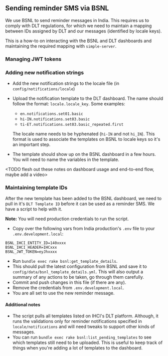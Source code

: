 ## Sending reminder SMS via BSNL

We use BSNL to send reminder messages in India. This requires us to comply with DLT regulations, for which we need to maintain
a mapping between IDs assigned by DLT and our messages (identified by locale keys).

This is a how-to on interacting with the BSNL and DLT dashboards and maintaining the required mapping with `simple-server`.

### Managing JWT tokens
<TODO>

### Adding new notification strings
- Add the new notification strings to the locale file (in `config/notifications/locale`)
- Upload the notification template to the DLT dashboard. The name should follow the format: `locale.locale_key`. Some examples:
  - `en.notifications.set01.basic`
  - `hi-IN.notifications.set03.basic`
  - `ti-ET.notifications.set03.basic_repeated.first`

  The locale name needs to be hyphenated (`hi-IN` and not `hi_IN`). This format is used to associate the templates on BSNL to locale keys so it's an important step.
- The template should show up on the BSNL dashboard in a few hours. You will need to name the variables
in the template.

<TODO flesh out these notes on dashboard usage and end-to-end flow, maybe add a video>

### Maintaining template IDs
After the new template has been added to the BSNL dashboard, we need to pull in it's `DLT Template ID` before it can be used as a reminder SMS. We have a script to help with it.

**Note:** You will need production credentials to run the script.

- Copy over the following vars from India production's `.env` file to your `.env.development.local`:
```
BSNL_IHCI_ENTITY_ID=140xxxx
BSNL_IHCI_HEADER=IHCxxx
BSNL_JWT_TOKEN=eyJhxxxx
```
- Run `bundle exec rake bsnl:get_template_details`.
- This should pull the latest configuration from BSNL and save it to `config/data/bsnl_template_details.yml`. This will also output a summary of any actions to be taken, go through them carefully.
- Commit and push changes in this file (if there are any).
- Remove the credentials from `.env.development.local`.
- You are all set to use the new reminder message.

#### Additional notes

- The script pulls all templates listed on IHCI's DLT platform. Although, it runs the validations only for reminder notifications specified in `locale/notifications` and will need tweaks to support other kinds of messages.
- You can run `bundle exec rake bsnl:list_pending_templates` to see which templates still need to be uploaded. This is useful to keep track 
of things when you're adding a lot of templates to the dashboard.

